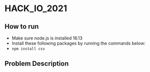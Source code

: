 # HACK_IO_2021

## How to run
* Make sure node.js is installed 16.13
* Install these following packages by running the commands below:
* `npm install csv`

## Problem Description

